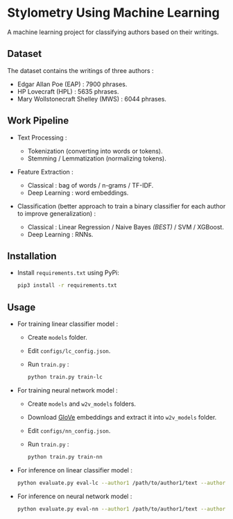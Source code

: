 # Stylometry Using Machine Learning

A machine learning project for classifying authors based on their writings.

## Dataset

The dataset contains the writings of three authors :
-   Edgar Allan Poe (EAP) : 7900 phrases.
-   HP Lovecraft (HPL) : 5635 phrases.
-   Mary Wollstonecraft Shelley (MWS) : 6044 phrases.

## Work Pipeline

-   Text Processing :
    -   Tokenization (converting into words or tokens).
    -   Stemming / Lemmatization (normalizing tokens).

-   Feature Extraction : 
    -   Classical : bag of words / n-grams / TF-IDF.
    -   Deep Learning : word embeddings.

-   Classification (better approach to train a binary classifier for each author to improve generalization) :
    -   Classical : Linear Regression / Naive Bayes _(BEST)_ / SVM / XGBoost.
    -   Deep Learning : RNNs.

## Installation

-   Install `requirements.txt` using PyPi:
    ```bash
    pip3 install -r requirements.txt
    ```

## Usage

-   For training linear classifier model :

    -   Create `models` folder.

    -   Edit `configs/lc_config.json`.

    -   Run `train.py` :
        ```bash
        python train.py train-lc
        ```

-   For training neural network model :

    -   Create `models` and `w2v_models` folders.

    -   Download [GloVe](https://nlp.stanford.edu/projects/glove/) embeddings and extract it into `w2v_models` folder.

    -   Edit `configs/nn_config.json`.
    
    -   Run `train.py` :
        ```bash
        python train.py train-nn
        ```

-   For inference on linear classifier model :
    ```bash
    python evaluate.py eval-lc --author1 /path/to/author1/text --author2 /path/to/author2/text --model /path/to/model/file
    ```

-   For inference on neural network model :
    ```bash
    python evaluate.py eval-nn --author1 /path/to/author1/text --author2 /path/to/author2/text --model /path/to/model/file --w2v_path /path/to/w2v/model
    ```
